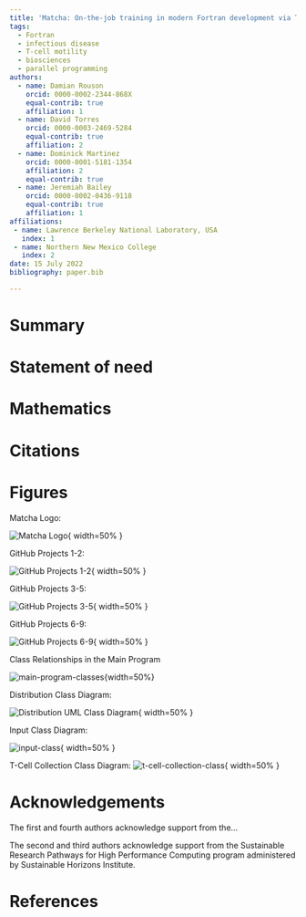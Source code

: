 ```yaml
---
title: 'Matcha: On-the-job training in modern Fortran development via T-cell motility simulation'
tags:
  - Fortran
  - infectious disease
  - T-cell motility
  - biosciences
  - parallel programming
authors:
  - name: Damian Rouson
    orcid: 0000-0002-2344-868X
    equal-contrib: true
    affiliation: 1
  - name: David Torres
    orcid: 0000-0003-2469-5284
    equal-contrib: true
    affiliation: 2
  - name: Dominick Martinez
    orcid: 0000-0001-5181-1354
    affiliation: 2
    equal-contrib: true
  - name: Jeremiah Bailey
    orcid: 0000-0002-0436-9118
    equal-contrib: true
    affiliation: 1
affiliations:
 - name: Lawrence Berkeley National Laboratory, USA
   index: 1
 - name: Northern New Mexico College
   index: 2
date: 15 July 2022
bibliography: paper.bib

---
```


# Summary



# Statement of need

# Mathematics

# Citations

# Figures

Matcha Logo:

![Matcha Logo](https://user-images.githubusercontent.com/106998745/178899025-4e894407-bc02-4a33-b464-5194c1ba19b8.png){ width=50% }


GitHub Projects 1-2:

![GitHub Projects 1-2](https://user-images.githubusercontent.com/106998745/179033401-1b3c00df-4dd1-4773-b48a-264b4d630972.png){ width=50% }


GitHub Projects 3-5:

![GitHub Projects 3-5](https://user-images.githubusercontent.com/106998745/179033519-cf9dba62-23ae-427b-8a5a-0c8b7c02227a.png){ width=50% }


GitHub Projects 6-9:

![GitHub Projects 6-9](https://user-images.githubusercontent.com/106998745/179033602-cbe4f5b9-faa0-4ae6-9fee-7ce57b4c0398.png){ width=50% }


Class Relationships in the Main Program

![main-program-classes](https://user-images.githubusercontent.com/106998745/183495223-2b8d1992-b947-46c9-ac26-037d42f65c31.png){width=50%}


Distribution Class Diagram:

![Distribution UML Class Diagram](https://user-images.githubusercontent.com/106998745/179088370-b32ec980-8f20-45a1-bc9a-3392f5e59ae7.png){ width=50% }


Input Class Diagram:

![input-class](https://user-images.githubusercontent.com/106998745/183496185-ab031a98-9f68-4281-90ac-005f6d7188db.png){ width=50% }


T-Cell Collection Class Diagram:
![t-cell-collection-class](https://user-images.githubusercontent.com/106998745/183496950-1cf050f6-3ea1-460a-8cd6-8d3aad2e261e.png){ width=50% }


# Acknowledgements

The first and fourth authors acknowledge support from the...

The second and third authors acknowledge support from the Sustainable Research Pathways for High Performance Computing program administered by Sustainable Horizons Institute.

# References
